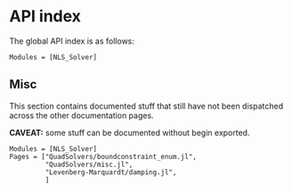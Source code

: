 # API index 

The global API index is as follows:

```@index
Modules = [NLS_Solver]
```

## Misc

This section contains documented stuff that still have not been dispatched
across the other documentation pages. 

**CAVEAT:** some stuff can be documented without begin exported.

```@autodocs
Modules = [NLS_Solver]
Pages = ["QuadSolvers/boundconstraint_enum.jl",
         "QuadSolvers/misc.jl",
		 "Levenberg-Marquardt/damping.jl",
		 ]
```

